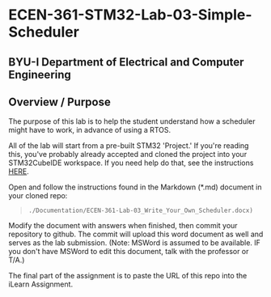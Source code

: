 


# ECEN-361-STM32-Lab-03-Simple-Scheduler
## BYU-I  Department of Electrical and Computer Engineering
<!-- div style="text-align: right">Initially Written:  Fall-2023   LRW</div> -->

## Overview / Purpose
The purpose of this lab is to help the student understand how a scheduler might have to work, in advance of using a RTOS.  

All of the lab will start from a pre-built STM32 'Project.'  If you're reading this, you've probably already accepted and cloned the project into your STM32CubeIDE workspace.  If you need help do that, see the instructions [HERE](./Documentation/Working_with_Labs_from_Github_Classroom_Repository.pdf).

Open and follow the instructions found in the Markdown (*.md) document in your cloned repo: 

>``./Documentation/ECEN-361-Lab-03_Write_Your_Own_Scheduler.docx)``

Modify the document with answers when finished, then commit your repository to github.   The commit will upload this word document as well and serves as the lab submission.   (Note:  MSWord is assumed to be available.  IF you don't have MSWord to edit this document, talk with the professor or T/A.)

The final part of the assignment is to paste the URL of this repo into the iLearn Assignment.  
